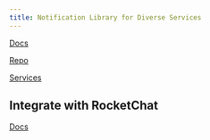 ```yaml
---
title: Notification Library for Diverse Services
---
```


[Docs](https://containrrr.dev/shoutrrr/v0.8/)

[Repo](https://github.com/containrrr/shoutrrr)

[Services](https://containrrr.dev/shoutrrr/v0.8/services/overview/)

## Integrate with RocketChat

[Docs](https://containrrr.dev/shoutrrr/v0.8/services/rocketchat/)
